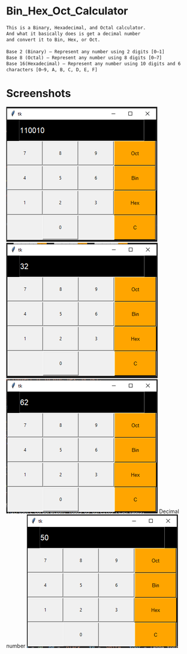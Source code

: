 # Bin_Hex_Oct_Calculator
    This is a Binary, Hexadecimal, and Octal calculator. 
    And what it basically does is get a decimal number     
    and convert it to Bin, Hex, or Oct.
    
    Base 2 (Binary) — Represent any number using 2 digits [0–1]
    Base 8 (Octal) — Represent any number using 8 digits [0–7]
    Base 16(Hexadecimal) — Represent any number using 10 digits and 6 characters [0–9, A, B, C, D, E, F]

# Screenshots

![](screenshots/Calc_bin.png)
![](screenshots/Calc_hex.png)
![](screenshots/Calc_oct.png)
    Decimal number
![](screenshots/dec.png)
